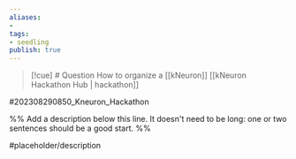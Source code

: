```yaml
---
aliases: 
- 
tags:
- seedling
publish: true
---
```

>[!cue] # Question
>How to organize a [[kNeuron]] [[kNeuron Hackathon Hub | hackathon]]

#202308290850_Kneuron_Hackathon

%% Add a description below this line. It doesn't need to be long: one or two sentences should be a good start. %%

#placeholder/description 
